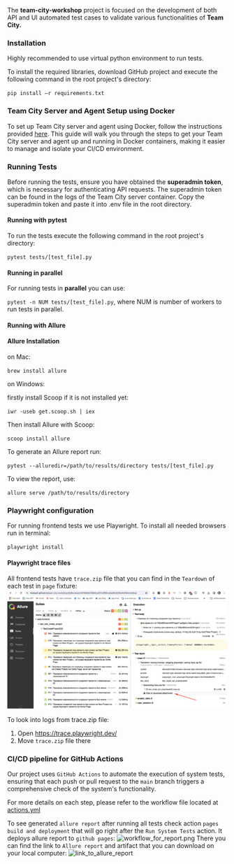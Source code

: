The **team-city-workshop** project is focused on the development of both API and UI automated test cases to validate various functionalities of **Team City.**

### Installation
Highly recommended to use virtual python environment to run tests.

To install the required libraries, download GitHub project and execute the following command in the root project's directory:

`pip install –r requirements.txt`

### Team City Server and Agent Setup using Docker
To set up Team City server and agent using Docker, follow the instructions provided [here](https://telegra.ph/15-API-test-konfig-i-specifikaciya-02-06). 
This guide will walk you through the steps to get your Team City server and agent up and running in Docker containers, 
making it easier to manage and isolate your CI/CD environment.



### Running Tests
Before running the tests, ensure you have obtained the **superadmin token**, which is necessary for authenticating API requests. 
The superadmin token can be found in the logs of the Team City server container.
Copy the superadmin token and paste it into .env file in the root directory.

#### Running with pytest
To run the tests execute the following command in the root project's directory:

`pytest tests/[test_file].py`

#### Running in parallel

For running tests in **parallel** you can use:

`pytest -n NUM tests/[test_file].py`,
where NUM is number of workers to run tests in parallel.

#### Running with Allure

#### Allure Installation

on Mac:

`brew install allure`

on  Windows:

firstly install Scoop if it is not installed yet:

`iwr -useb get.scoop.sh | iex`

Then install Allure with Scoop:

`scoop install allure`

To generate an Allure report run:

`pytest --alluredir=/path/to/results/directory tests/[test_file].py`

To view the report, use:

`allure serve /path/to/results/directory`


### Playwright configuration

For running frontend tests we use Playwright.
To install all needed browsers run in terminal:

`playwright install`

#### Playwright trace files

All frontend tests have `trace.zip` file that you can find in the `Teardown` of each test in `page` fixture:
![attached trace file](images/trace_file_in_allure.png)

To look into logs from trace.zip file:
1. Open https://trace.playwright.dev/
2. Move `trace.zip` file there


### CI/CD pipeline for GitHub Actions

Our project uses `GitHub Actions` to automate the execution of system tests, 
ensuring that each push or pull request to the `main` branch triggers a comprehensive check 
of the system's functionality.

For more details on each step, please refer to the workflow file located at [actions.yml](.github/workflows/actions.yml)

To see generated `allure report` after running all tests check action 
`pages build and deployment` that will go right after the `Run System Tests` action. It deploys allure report to `github pages`:
![workflow_for_report.png](images/workflow_for_report.png.png)
There you can find the link to `Allure report` and artifact that you can download on your local computer:
![link_to_allure_report](link_to_allure_report.png)



